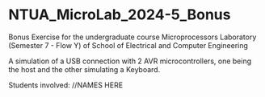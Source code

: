 # NTUA_MicroLab_2024-5_Bonus

Bonus Exercise for the undergraduate course Microprocessors Laboratory (Semester 7 - Flow Y) of School of Electrical and Computer Engineering

A simulation of a USB connection with 2 AVR microcontrollers, one being the host and the other simulating a Keyboard.


Students involved:
//NAMES HERE
